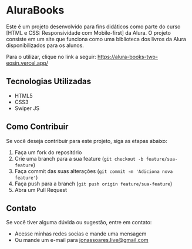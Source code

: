 # AluraBooks

Este é um projeto desenvolvido para fins didáticos como parte do curso [HTML e CSS: Responsividade com Mobile-first] da Alura. O projeto consiste em um site que funciona como uma biblioteca dos livros da Alura disponibilizados para os alunos.

Para o utilizar, clique no link a seguir: https://alura-books-two-eosin.vercel.app/

## Tecnologias Utilizadas

- HTML5
- CSS3
- Swiper JS

## Como Contribuir

Se você deseja contribuir para este projeto, siga as etapas abaixo:

1. Faça um fork do repositório
2. Crie uma branch para a sua feature (`git checkout -b feature/sua-feature`)
3. Faça commit das suas alterações (`git commit -m 'Adiciona nova feature'`)
4. Faça push para a branch (`git push origin feature/sua-feature`)
5. Abra um Pull Request

## Contato

Se você tiver alguma dúvida ou sugestão, entre em contato:

- Acesse minhas redes socias e mande uma mensagem
- Ou mande um e-mail para jonassoares.live@gmail.com
